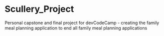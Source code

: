 # Scullery_Project
Personal capstone and final project for devCodeCamp - creating the family meal planning application to end all family meal planning applications
